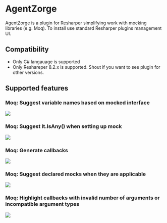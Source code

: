 # AgentZorge
AgentZorge is a plugin for Resharper simplifying work with mocking libraries (e.g. Moq). To install use standard Resharper plugins management UI.

## Compatibility

* Only C# langauage is supported
* Only Reshareper 8.2.x is supported. Shout if you want to see plugin for other versions.

## Supported features

### Moq: Suggest variable names based on mocked interface

![](https://github.com/Litee/AgentZorge/blob/master/media/variable-name-suggestion.png)

### Moq: Suggest It.IsAny() when setting up mock

![](https://github.com/Litee/AgentZorge/blob/master/media/suggest-mocked-method-parameters.png)

### Moq: Generate callbacks

![](https://github.com/Litee/AgentZorge/blob/master/media/suggest-callback-argument.png)

### Moq: Suggest declared mocks when they are applicable

![](https://github.com/Litee/AgentZorge/blob/master/media/suggest-mocked-objects.png)

### Moq: Highlight callbacks with invalid number of arguments or incompatible argument types

![](https://github.com/Litee/AgentZorge/blob/master/media/highlight-incompatible-callbacks.png)
